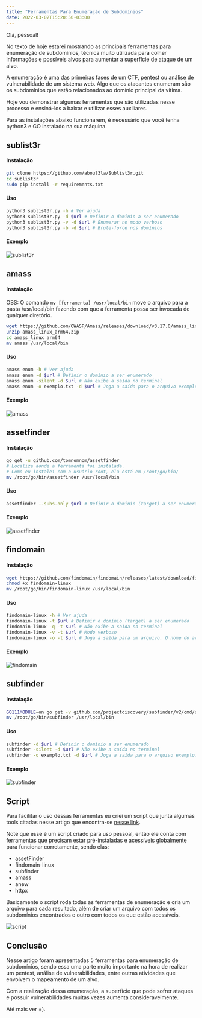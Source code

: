 ```yaml
---
title: "Ferramentas Para Enumeração de Subdomínios"
date: 2022-03-02T15:20:50-03:00
---
```


Olá, pessoal!

No texto de hoje estarei mostrando as principais ferramentas para enumeração de subdomínios, técnica muito utilizada para colher informações e possíveis alvos para aumentar a superfície de ataque de um alvo.

A enumeração é uma das primeiras fases de um CTF, pentest ou análise de vulnerabilidade de um sistema web. Algo que os atacantes enumeram são os subdomínios que estão relacionados ao domínio principal da vítima.

Hoje vou demonstrar algumas ferramentas que são utilizadas nesse processo e ensiná-los a baixar e utilizar esses auxiliares.

Para as instalações abaixo funcionarem, é necessário que você tenha python3 e GO instalado na sua máquina.

## **sublist3r**

#### Instalação

```bash
git clone https://github.com/aboul3la/Sublist3r.git
cd sublist3r
sudo pip install -r requirements.txt
```

#### Uso
```bash
python3 sublist3r.py -h # Ver ajuda
python3 sublist3r.py -d $url # Definir o domínio a ser enumerado
python3 sublist3r.py -v -d $url # Enumerar no modo verboso
python3 sublist3r.py -b -d $url # Brute-force nos domínios
```

#### Exemplo

![sublist3r](/subdomains/sublist3r.png)

## **amass**

#### Instalação

OBS: O comando `mv [ferramenta] /usr/local/bin` move o arquivo para a pasta /usr/local/bin fazendo com que a ferramenta possa ser invocada de qualquer diretório.

```bash
wget https://github.com/OWASP/Amass/releases/download/v3.17.0/amass_linux_arm64.zip
unzip amass_linux_arm64.zip
cd amass_linux_arm64
mv amass /usr/local/bin
```

#### Uso
```bash
amass enum -h # Ver ajuda
amass enum -d $url # Definir o domínio a ser enumerado
amass enum -silent -d $url # Não exibe a saída no terminal
amass enum -o exemplo.txt -d $url # Joga a saída para o arquivo exemplo.txt
```

#### Exemplo

![amass](/subdomains/amass.png)

## **assetfinder**

#### Instalação

```bash
go get -u github.com/tomnomnom/assetfinder
# Localize aonde a ferramenta foi instalada.
# Como eu instalei com o usuário root, ela está em /root/go/bin/
mv /root/go/bin/assetfinder /usr/local/bin
```

#### Uso
```bash
assetfinder --subs-only $url # Definir o domínio (target) a ser enumerado
```

#### Exemplo

![assetfinder](/subdomains/assetfinder.png)

## **findomain**

#### Instalação
```bash
wget https://github.com/findomain/findomain/releases/latest/download/findomain-linux
chmod +x findomain-linux
mv /root/go/bin/findomain-linux /usr/local/bin
```

#### Uso
```bash
findomain-linux -h # Ver ajuda
findomain-linux -t $url # Definir o domínio (target) a ser enumerado
findomain-linux -q -t $url # Não exibe a saída no terminal
findomain-linux -v -t $url # Modo verboso
findomain-linux -o -t $url # Joga a saída para um arquivo. O nome do arquivo será o nome do domínio no formato txt
```

#### Exemplo

![findomain](/subdomains/findomain.png)

## **subfinder**

#### Instalação

```bash
GO111MODULE=on go get -v github.com/projectdiscovery/subfinder/v2/cmd/subfinder
mv /root/go/bin/subfinder /usr/local/bin
```

#### Uso

```bash
subfinder -d $url # Definir o domínio a ser enumerado
subfinder -silent -d $url # Não exibe a saída no terminal
subfinder -o exemplo.txt -d $url # Joga a saída para o arquivo exemplo.txt
```

#### Exemplo

![subfinder](/subdomains/subfinder.png)

## **Script**

Para facilitar o uso dessas ferramentas eu criei um script que junta algumas tools citadas nesse artigo que encontra-se [nesse link](https://github.com/b1d0ws/enumSubs).

Note que esse é um script criado para uso pessoal, então ele conta com ferramentas que precisam estar pré-instaladas e acessíveis globalmente para funcionar corretamente, sendo elas:

- assetFinder
- findomain-linux
- subfinder
- amass
- anew
- httpx

Basicamente o script roda todas as ferramentas de enumeração e cria um arquivo para cada resultado, além de criar um arquivo com todos os subdomínios encontrados e outro com todos os que estão acessíveis.

![script](/subdomains/script.png)

## **Conclusão**

Nesse artigo foram apresentadas 5 ferramentas para enumeração de subdomínios, sendo essa uma parte muito importante na hora de realizar um pentest, análise de vulnerabilidades, entre outras atividades que envolvem o mapeamento de um alvo.

Com a realização dessa enumeração, a superfície que pode sofrer ataques e possuir vulnerabilidades muitas vezes aumenta consideravelmente.

Até mais ver =).